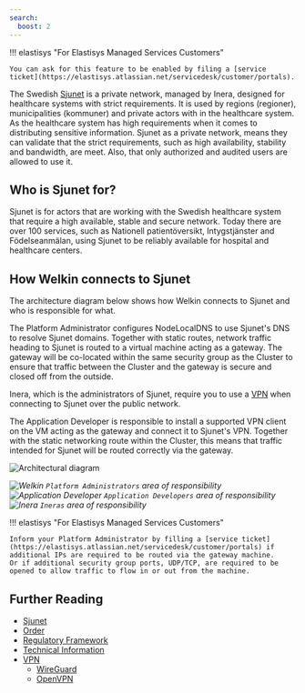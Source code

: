 ```yaml
---
search:
  boost: 2
---
```

<!-- markdownlint-disable-file first-line-h1 -->

!!! elastisys "For Elastisys Managed Services Customers"

    You can ask for this feature to be enabled by filing a [service ticket](https://elastisys.atlassian.net/servicedesk/customer/portals).

The Swedish [Sjunet](https://www.inera.se/tjanster/alla-tjanster-a-o/sjunet/) is a private network, managed by Inera, designed for healthcare systems with strict requirements. It is used by regions (regioner), municipalities (kommuner) and private actors with in the healthcare system. As the healthcare system has high requirements when it comes to distributing sensitive information. Sjunet as a private network, means they can validate that the strict requirements, such as high availability, stability and bandwidth, are meet. Also, that only authorized and audited users are allowed to use it.

## Who is Sjunet for?

Sjunet is for actors that are working with the Swedish healthcare system that require a high available, stable and secure network. Today there are over 100 services, such as Nationell patientöversikt, Intygstjänster and Födelseanmälan, using Sjunet to be reliably available for hospital and healthcare centers.

## How Welkin connects to Sjunet

The architecture diagram below shows how Welkin connects to Sjunet and who is responsible for what.

The Platform Administrator configures NodeLocalDNS to use Sjunet's DNS to resolve Sjunet domains. Together with static routes, network traffic heading to Sjunet is routed to a virtual machine acting as a gateway. The gateway will be co-located within the same security group as the Cluster to ensure that traffic between the Cluster and the gateway is secure and closed off from the outside.

Inera, which is the administrators of Sjunet, require you to use a [VPN](https://inera.atlassian.net/wiki/spaces/OISJU/pages/406618308/Teknisk+anslutning#Anslutning-via-VPN-%C3%B6ver-internet) when connecting to Sjunet over the public network.

The Application Developer is responsible to install a supported VPN client on the VM acting as the gateway and connect it to Sjunet's VPN. Together with the static networking route within the Cluster, this means that traffic intended for Sjunet will be routed correctly via the gateway.

![Architectural diagram](img/sjunet.svg)

_![Welkin](img/bac8d3.png) `Platform Administrators` area of responsibility ![Application Developer](img/b1ddf0.png) `Application Developers` area of responsibility ![Inera](img/76608a.png) `Ineras` area of responsibility_

!!! elastisys "For Elastisys Managed Services Customers"

    Inform your Platform Administrator by filling a [service ticket](https://elastisys.atlassian.net/servicedesk/customer/portals) if additional IPs are required to be routed via the gateway machine.
    Or if additional security group ports, UDP/TCP, are required to be opened to allow traffic to flow in or out from the machine.

## Further Reading

- [Sjunet](https://www.inera.se/tjanster/alla-tjanster-a-o/sjunet/)
- [Order](https://www.inera.se/tjanster/alla-tjanster-a-o/sjunet/#section-5699)
- [Regulatory Framework](https://inera.atlassian.net/wiki/spaces/OISJU/pages/403736889/Regelverk)
- [Technical Information](https://inera.atlassian.net/wiki/spaces/OISJU/pages/403736906/Teknisk+information)
- [VPN](https://en.wikipedia.org/wiki/Virtual_private_network)
    - [WireGuard](https://www.wireguard.com/)
    - [OpenVPN](https://openvpn.net/)
